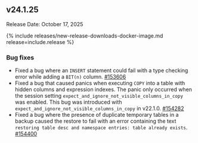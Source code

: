 ## v24.1.25

Release Date: October 17, 2025

{% include releases/new-release-downloads-docker-image.md release=include.release %}

<h3 id="v24-1-25-bug-fixes">Bug fixes</h3>

- Fixed a bug where an `INSERT` statement could fail with a type checking error while adding a `BIT(n)` column. [#153606][#153606]
- Fixed a bug that caused panics when executing `COPY` into a table with hidden columns and expression indexes. The panic only occurred when the session setting `expect_and_ignore_not_visible_columns_in_copy` was enabled. This bug was introduced with `expect_and_ignore_not_visible_columns_in_copy` in v22.1.0. [#154282][#154282]
- Fixed a bug where the presence of duplicate temporary tables in a backup caused the restore to fail with an error containing the text `restoring table desc and namespace entries: table already exists`. [#154400][#154400]


[#153606]: https://github.com/cockroachdb/cockroach/pull/153606
[#154282]: https://github.com/cockroachdb/cockroach/pull/154282
[#154400]: https://github.com/cockroachdb/cockroach/pull/154400
